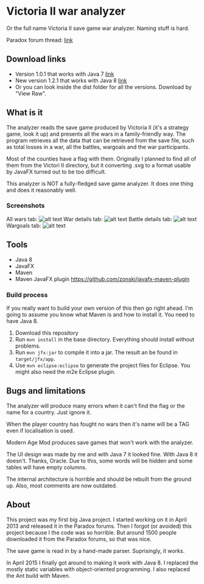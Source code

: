 # Victoria II war analyzer

Or the full name Victoria II save game war analyzer. Naming stuff is hard.

Paradox forum thread: [link](https://forum.paradoxplaza.com/forum/index.php?threads/tool-victoria-ii-save-game-war-analyzer.689055/)

## Download links
* Version 1.0.1 that works with Java 7 [link](https://dl.dropboxusercontent.com/u/107744145/vickywaranalyzer-1.0.1.jar)
* New version 1.2.1 that works with Java 8 [link](https://dl.dropboxusercontent.com/u/107744145/vickywaranalyzer-1.2.1-jfx.jar)
* Or you can look inside the dist folder for all the versions. Download by "View Raw".

## What is it
The analyzer reads the save game produced by Victoria II (it's a strategy game, look it up) and presents all the wars in a family-friendly way. The program retrieves all the data that can be retrieved from the save file, such as total losses in a war, all the battles, wargoals and the war participants.

Most of the counties have a flag with them. Originally I planned to find all of them from the Victori II directory, but it converting .svg to a format usable by JavaFX turned out to be too difficult.

This analyzer is NOT a fully-fledged save game analyzer. It does one thing and does it reasonably well.

### Screenshots
All wars tab:
![alt text](http://i.imgur.com/pldQN5y.png "All wars tab")
War details tab:
![alt text](http://i.imgur.com/45GCUTm.png "War details tab")
Battle details tab:
![alt text](http://i.imgur.com/g8TKMQu.png "Battle details tab")
Wargoals tab:
![alt text](http://i.imgur.com/CZWOSRn.png "Wargoals tab")
## Tools
* Java 8
* JavaFX
* Maven 
* Maven JavaFX plugin https://github.com/zonski/javafx-maven-plugin

### Build process
If you really want to build your own version of this then go right ahead. I'm going to assume you know what Maven is and how to install it. You need to have Java 8.

1. Download this repository
2. Run `mvn install` in the base directory. Everything should install without problems.
3. Run `mvn jfx:jar` to compile it into a jar. The result an be found in `target/jfx/app`.
4. Use `mvn eclipse:eclipse` to generate the project files for Eclipse. You might also need the m2e Eclipse plugin.

## Bugs and limitations
The analyzer will produce many errors when it can't find the flag or the name for a country. Just ignore it.

When the player country has fought no wars then it's name will be a TAG even if localisation is used.

Modern Age Mod produces save games that won't work with the analyzer.

The UI design was made by me and with Java 7 it looked fine. With Java 8 it doesn't. Thanks, Oracle. Due to this, some words will be hidden and some tables will have empty columns.

The internal architecture is horrible and should be rebuilt from the ground up. Also, most comments are now outdated.

## About
This project was my first big Java project. I started working on it in April 2013 and released it in the Paradox forums. Then I forgot (or avoided) this project because I the code was so horrible. But around 1500 people downloaded it from the Paradox forums, so that was nice. 

The save game is read in by a hand-made parser. Suprisingly, it works. 

In April 2015 I finally got around to making it work with Java 8. I replaced the mostly static variables with object-oriented programming. I also replaced the Ant build with Maven.
